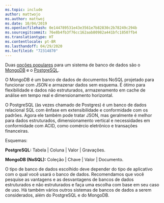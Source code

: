 ```yaml
---
ms.topic: include
author: mattwojo
ms.author: mattwoj
ms.date: 10/04/2019
ms.openlocfilehash: 0e144789531e43e3561e7b82830c2b78249c294b
ms.sourcegitcommit: 76e8b4fb3f76cc162aab80982a441bfc18507fb4
ms.translationtype: HT
ms.contentlocale: pt-BR
ms.lasthandoff: 04/29/2020
ms.locfileid: "72314870"
---
```

Duas [opções populares](https://insights.stackoverflow.com/survey/2019#technology-_-databases) para um sistema de banco de dados são o [MongoDB](https://www.mongodb.com/what-is-mongodb) e o [PostgreSQL](https://www.postgresql.org/about/). 

O MongoDB é um banco de dados de documentos NoSQL projetado para funcionar com JSON e armazenar dados sem esquema. É ótimo para flexibilidade e dados não estruturados, armazenamento em cache de análise em tempo real e dimensionamento horizontal. 

O PostgreSQL (às vezes chamado de Postgres) é um banco de dados relacional SQL com ênfase em extensibilidade e conformidade com os padrões. Agora ele também pode tratar JSON, mas geralmente é melhor para dados estruturados, dimensionamento vertical e necessidades em conformidade com ACID, como comércio eletrônico e transações financeiras.

Esquemas:

**PostgreSQL:** Tabela | Coluna | Valor | Gravações.

**MongoDB (NoSQL):** Coleção | Chave | Valor | Documento.

O tipo de banco de dados escolhido deve depender do tipo de aplicativo com o qual você usará o banco de dados. Recomendamos que você pesquise as vantagens e as desvantagens de bancos de dados estruturados e não estruturados e faça uma escolha com base em seu caso de uso. Há também vários outros sistemas de bancos de dados a serem considerados, além do PostgreSQL e do MongoDB.